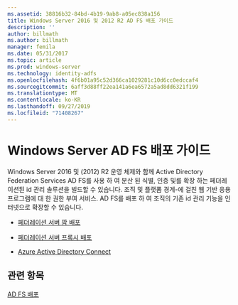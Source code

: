 ```yaml
---
ms.assetid: 38816b32-84bd-4b19-9ab8-a05ec838a156
title: Windows Server 2016 및 2012 R2 AD FS 배포 가이드
description: ''
author: billmath
ms.author: billmath
manager: femila
ms.date: 05/31/2017
ms.topic: article
ms.prod: windows-server
ms.technology: identity-adfs
ms.openlocfilehash: 4f6b01a95c52d366ca1029281c10d6cc0edccaf4
ms.sourcegitcommit: 6aff3d88ff22ea141a6ea6572a5ad8dd6321f199
ms.translationtype: MT
ms.contentlocale: ko-KR
ms.lasthandoff: 09/27/2019
ms.locfileid: "71408267"
---
```

# <a name="windows-server-ad-fs-deployment-guide"></a>Windows Server AD FS 배포 가이드


Windows Server 2016 및 \(2012\) R2 운영 체제와 함께 Active Directory Federation Services AD FS를 사용 하 여 분산 된 식별, 인증 및를 확장 하는 페더레이션된 id 관리 솔루션을 빌드할 수 있습니다. 조직 및 플랫폼 경계\-에 걸친 웹 기반 응용 프로그램에 대 한 권한 부여 서비스. AD FS를 배포 하 여 조직의 기존 id 관리 기능을 인터넷으로 확장할 수 있습니다.  
  
-   [페더레이션 서버 팜 배포](Deploying-a-Federation-Server-Farm.md)  
  
-   [페더레이션 서버 프록시 배포](Deploying-Federation-Server-Proxies.md)  
  
-   [Azure Active Directory Connect](Azure-Active-Directory-Connect.md)  
  
## <a name="see-also"></a>관련 항목  
[AD FS 배포](../../ad-fs/AD-FS-Deployment.md)  

  

